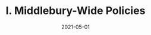 ---
slug: "/pages/iii.-policies-for-the-language-schools/b.-academic-policies/b.4-registration"
date: "2021-05-01"
title: "I. Middlebury-Wide Policies"
---